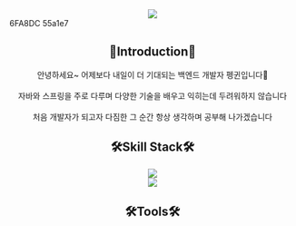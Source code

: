 <div align=center>
    <img src="https://capsule-render.vercel.app/api?type=waving&color=55A1E7&height=220&section=header&text=BackEnd%20Developer%20Penguin🍀&fontSize=55&fontColor=FFFFFF"/>
</div>
6FA8DC
55a1e7
<div align=center>
    <h2>🙌Introduction🙌</h2>
    안녕하세요~ 어제보다 내일이 더 기대되는 백엔드 개발자 펭귄입니다🐧<br><br>
    자바와 스프링을 주로 다루며 다양한 기술을 배우고 익히는데 두려워하지 않습니다<br><br>
    처음 개발자가 되고자 다짐한 그 순간 항상 생각하며 공부해 나가겠습니다
</div>

<div align=center>
    <h2>🛠Skill Stack🛠</h2>
    <img src="https://img.shields.io/badge/Android-000000?style=flat-square&logo=Twitch&logoColor=white"/>
</div>

<div align=center>
    <img src="https://img.shields.io/badge/Android-000000?style=flat-square&logo=Twitch&logoColor=white"/>
</div>

<div align=center>
    <h2>🛠Tools🛠</h2>
</div>

<!--
**vuddus526/vuddus526** is a ✨ _special_ ✨ repository because its `README.md` (this file) appears on your GitHub profile.

Here are some ideas to get you started:

- 🔭 I’m currently working on ...
- 🌱 I’m currently learning ...
- 👯 I’m looking to collaborate on ...
- 🤔 I’m looking for help with ...
- 💬 Ask me about ...
- 📫 How to reach me: ...
- 😄 Pronouns: ...
- ⚡ Fun fact: ...
-->
